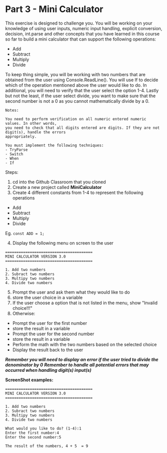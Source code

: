 # Part 3 - Mini Calculator

This exercise is designed to challenge you. You will be working on your knowledge of 
using user inputs, numeric input handling, explicit conversion, decision, int.parse and other concepts that
you have learned in this course so far to build a mini calculator that can support
the following operations:
 - Add
 - Subtract
 - Multiply
 - Divide

To keep thing simple, you will be working with two numbers that are obtained from the user using
Console.ReadLine(). You will use If to decide which of the operation mentioned
above the user would like to do. In additional, you will need to verify that the user
select the option 1-4. Lastly but not the least, if the user select divide, you want to 
make sure that the second number is not a 0 as you cannot mathematically divide by a 0.

```
Notes:

You need to perform verification on all numeric entered numeric values. In other words,
you need to check that all digits entered are digits. If they are not digit(s), handle the errors
appropriately.

You must implement the following techniques:
- TryParse
- Switch
- When
- If
```

Steps:
1. cd into the Github Classroom that you cloned
2. Create a new project called **MiniCalculator**
3. Create 4 different constants from 1-4 to represent the following operations
- Add
- Subtract
- Multiply
- Divide

Eg. ```const ADD = 1;```

4. Display the following menu on screen to the user
```
=======================================
MINI CALCULATOR VERSION 3.0
=======================================

1. Add two numbers
2. Subract two numbers
3. Multipy two numbers
4. Divide two numbers
```

5. Prompt the user and ask them what they would like to do
6. store the user choice in a variable
7. If the user choose a option that is not listed in the menu, show "Invalid choice!!!"
8. Otherwise:
- Prompt the user for the first number
- store the result in a variable
- Prompt the user for the second number
- store the result in a variable
- Perform the math with the two numbers based on the selected choice
- Display the result back to the user

***Remember you will need to display an error if the user tried to divide the denominator by 0***
***Remember to handle all potential errors that may occurred when handling digit(s) input(s)***

**ScreenShot examples:**

```
=======================================
MINI CALCULATOR VERSION 3.0
=======================================

1. Add two numbers
2. Subract two numbers
3. Multipy two numbers
4. Divide two numbers

What would you like to do? (1-4):1
Enter the first number:4
Enter the second number:5

The result of the numbers, 4 + 5  = 9
```
